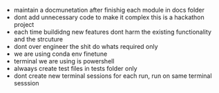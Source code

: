 - maintain a docmunetation after finishig each module in docs folder
- dont add unnecessary code to make it complex this is a hackathon project
- each time buildidng new features dont harm the existing functionality and the strcuture
- dont over engineer the shit do whats required only 
- we are using conda env finetune
- terminal we are using is powershell
- alwaays create test files in tests folder only
- dont create new terminal sessions for each run, run on same terminal sesssion